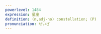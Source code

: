 ```yaml
---
powerlevel: 1484
expression: 星座
definition: (n,adj-no) constellation; (P)
pronunciation: せいざ
---
```


